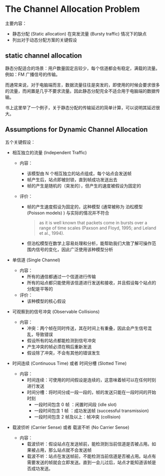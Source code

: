 # The Channel Allocation Problem 

主要内容：

- 静态分配 (Static allocation) 在突发流量 (Bursty traffic) 情况下的缺点
- 列出对于动态分配方案的关键假设

## static channel allocation 

静态分配适合的场景：用户数量固定且较少，每个信道都会有稳定，满载的流量。例如：FM 广播信号的传输。

而通常来说，对于电脑端而言，数据流量往往是突发的，即使用的时候会要求很多的流量，而闲置是几乎不要求流量。因此静态分配完全不适合用于电脑端的数据传输。

书上这里举了一个例子，关于静态分配的传输延迟的简单计算，可以说明其延迟很大。

## Assumptions for Dynamic Channel Allocation 

五个关键假设：

- 相互独立的流量 (Independent Traffic)

  - 内容：

    - 该模型由 N 个相互独立的站点组成，每个站点会发送帧
    - 帧产生后，站点即被封锁，直到帧成功发送出去
    - 帧的产生是随机的（突发的），但产生的速度被假设为固定的

  - 评价：

    - 帧的产生速度假设为固定的，这种模型 (通常被称为 泊松模型 (Poisson models) ) 与实际的情况并不符合

      >as it is well known that packets come in bursts over a range of time scales (Paxson and Floyd, 1995; and Leland et al., 1994).

    - 但泊松模型在数学上容易处理和分析，能帮助我们大致了解可操作范围内信号的变化，因此广泛使用该种模型分析

- 单信道 (Single Channel)
  - 内容：
    - 所有的通信都通过一个信道进行传输
    - 所有的站点都只能使用该信道进行发送和接收，并且假设每个站点的分配是平等的
  - 评价：
    - 该种模型的核心假设
- 可观察到的信号冲突 (Observable Collisions)
  - 内容：
    - 冲突：两个帧在同时传送，其在时间上有重叠，因此会产生信号混乱，导致错误
    - 假设所有的站点都能检测到信号冲突
    - 产生冲突的帧必须在稍后重新发送
    - 假设除了冲突，不会有其他的错误发生
- 时间连续 (Continuous Time) 或者 时间分槽 (Slotted Time)
  - 内容：
    - 时间连续：可使用的时间假设是连续的，这意味着帧可以在任何时刻进行发送
    - 时间分槽：将时间分成一段一段的，帧的发送只能在一段时间的开始时刻
      - 一段时间包含 0 帧 ：闲置时间段 (idle slot)
      - 一段时间包含 1 帧 ：成功发送帧 (successful transmission)
      - 一段时间包含 2 帧及以上：帧冲突 (collision)
- 载波侦听 (Carrier Sense) 或者 载波不听 (No Carrier Sense)
  - 内容：
    - 载波侦听：假设站点在发送帧前，能检测到当前信道是否被占用。如果被占用，那么站点就不会发送帧
    - 载波不听：站点在发送帧前，不能检测当前信道是否被占用。站点有需要发送的帧就会立即发送。直到一会儿过后，站点才能知道该帧是否成功发送。